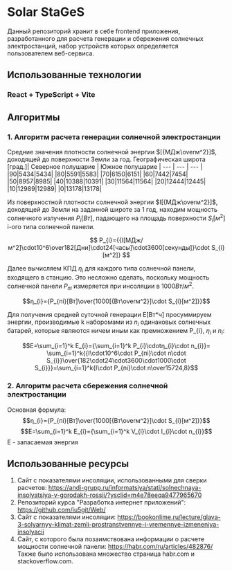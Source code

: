 # Solar StaGeS
Данный репозиторий хранит в себе frontend приложения, разработанного для расчета генерации и сбережения солнечных электростанций, набор устройств которых определяется пользователем веб-сервиса.
## Использованные технологии
### React + TypeScript + Vite
## Алгоритмы
### 1. Алгоритм расчета генерации солнечной электростанции
Средние значения плотности солнечной энергии $[{МДж\overм^2}]$, доходящей до поверхности Земли за год.
Географическая широта [град.]| Северное полушарие | Южное полушарие |
--- | --- | --- |
 |90|5434|5434|
 |80|5591|5583|
 |70|6150|6151|
 |60|7442|7454|
 |50|8957|8985|
 |40|10388|10391|
 |30|11564|11564|
 |20|12444|12445|
 |10|12989|12989|
 |0|13178|13178|
 
Из поверхностной плотности солнечной энергии $I[{МДж\overм^2}]$, доходящей до Земли на заданной широте за 1 год, находим мощность солнечного излучения $P_{i}[Вт]$, падающего на площадь поверхности $S_{i}[м^2]$ i-ого типа солнечной панели.

$$ P_{i}={{I[МДж/м^2]\cdot10^6\over182[Дни]\cdot24[часы]\cdot3600[секунды]}\cdot S_{i}[м^2]} $$

Далее вычисляем КПД $η_{i}$ для каждого типа солнечной панели, входящего в станцию. Это несложно сделать, поскольку мощность солнечной панели $P_{пi}$ измеряется при инсоляции в $1000Вт/м^2$.

$$η_{i}={P_{пi}[Вт]\over{1000[{Вт\overм^2}]\cdot S_{i}[м^2]}}$$

Для получения средней суточной генерации E[Вт*ч] просуммируем энергии, производимые k наборомами из $n_{i}$ одинаковых солнечных батарей, которые являются ничем иным как премножением P_{i}, $η_{i}$ и $n_{i}$:

$$E=\sum_{i=1}^k E_{i}={\sum_{i=1}^k P_{i}\cdotη_{i}\cdot n_{i}}= \sum_{i=1}^k{{I\cdot10^6\cdot P_{пi}\cdot n\cdot S_{i}}\over{182\cdot24\cdot3600\cdot1000\cdot S_{i}}}=\sum_{i=1}^k{I\cdot P_{пi}\cdot n\over15724,8}$$
### 2. Алгоритм расчета сбережения солнечной электростанции
Основная формула:
$$η_{i}={P_{пi}[Вт]\over{1000[{Вт\overм^2}]\cdot S_{i}[м^2]}}$$
$$E=\sum_{i=1}^k E_{i}={\sum_{i=1}^k V_{i}\cdot I_{i}\cdot n_{i}}$$
E - запасаемая энергия

## Использованные ресурсы
1. Сайт с показателями инсоляции, использованными для сверки расчетов:
   https://andi-grupp.ru/informatsiya/stati/solnechnaya-insolyatsiya-v-gorodakh-rossii/?ysclid=m4e78eeqa9477965670
2. Репозиторий курса "Разработка интернет приложений":
   https://github.com/iu5git/Web/
3. Сайт с показателями инсоляции:
   https://bookonlime.ru/lecture/glava-3-solyarnyy-klimat-zemli-prostranstvennye-i-vremennye-izmeneniya-insolyacii
4. Сайт, с которого была позаимствована информации о расчете мощности солнечной панели:
   https://habr.com/ru/articles/482876/
Также было использована множество страница habr.com и stackoverflow.com.

